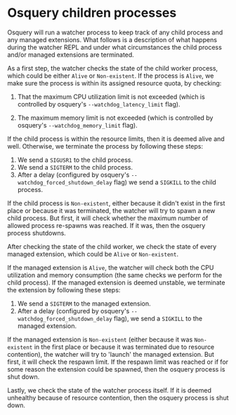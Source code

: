 # Osquery children processes

Osquery will run a watcher process to keep track of any child process and any managed extensions. What follows is a description of what happens during the watcher REPL and under what circumstances the child process and/or managed extensions are terminated.

As a first step, the watcher checks the state of the child worker process, which could be either `Alive` or `Non-existent`. If the process is `Alive`, we make sure the process is within its assigned resource quota, by checking: 

1. That the maximum CPU utilization limit is not exceeded (which is controlled by osquery's `--watchdog_latency_limit` flag).

2. The maximum memory limit is not exceeded (which is controlled by osquery's `--watchdog_memory_limit` flag).
	   
If the child process is within the resource limits, then it is deemed alive and well. Otherwise, we terminate the process by following these steps:
1. We send a `SIGUSR1` to the child process.
2. We send a `SIGTERM` to the child process.
3. After a delay (configured by osquery's `--watchdog_forced_shutdown_delay` flag) we send a `SIGKILL` to the child process.

If the child process is `Non-existent`, either because it didn't exist in the first place or because it was terminated, the watcher will try to spawn a new child process. But first, it will check whether the maximum number of allowed process re-spawns was reached. If it was, then the osquery process shutdowns.

After checking the state of the child worker, we check the state of every managed extension, which could be `Alive` or `Non-existent`.

If the managed extension is `Alive`, the watcher will check both the CPU utilization and memory consumption (the same checks we perform for the child process). If the managed extension is deemed unstable, we terminate the extension by following these steps:
1. We send a `SIGTERM` to the managed extension.
2. After a delay (configured by osquery's `--watchdog_forced_shutdown_delay` flag), we send a `SIGKILL` to the managed extension.

If the managed extension is `Non-existent` (either because it was `Non-existent` in the first place or because it was terminated due to resource contention), the watcher will try to 'launch' the managed extension. But first, it will check the respawn limit. If the respawn limit was reached or if for some reason the extension could be spawned, then the osquery process is shut down.

Lastly, we check the state of the watcher process itself. If it is deemed unhealthy because of resource contention, then the osquery process is shut down.

<meta name="pageOrderInSection" value="700">
<meta name="description" value="Learn about how osquery process manages child processes and managed extensions in Fleet.">
<meta name="navSection" value="Osquery management">